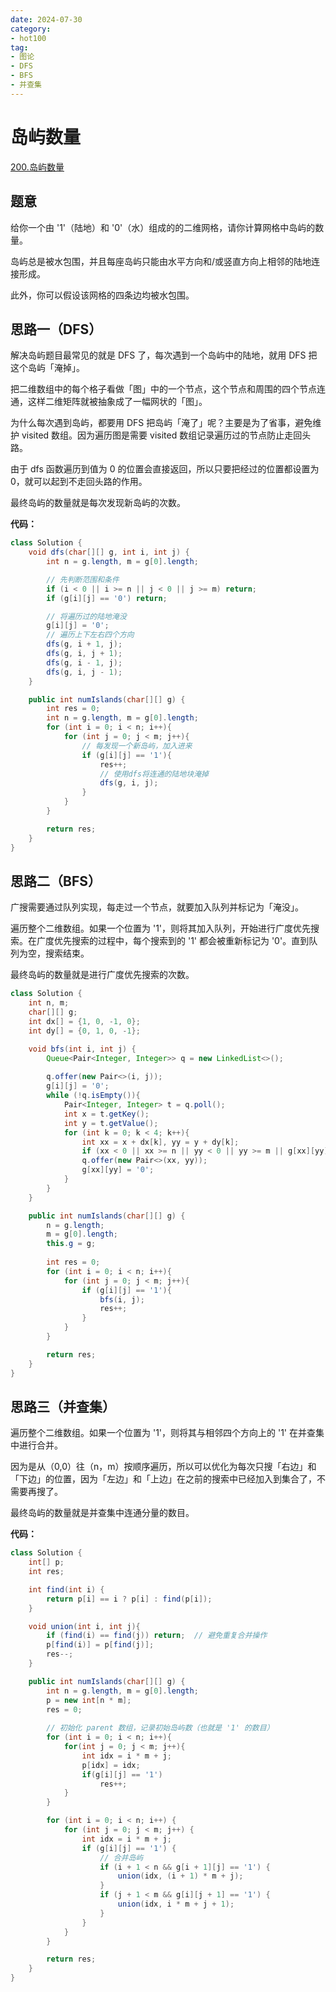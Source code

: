 ```yaml
---
date: 2024-07-30
category: 
- hot100
tag: 
- 图论
- DFS
- BFS
- 并查集
---
```


# 岛屿数量

<!-- more -->

[200.岛屿数量](https://leetcode.cn/problems/number-of-islands/description/?envType=study-plan-v2&envId=top-100-liked)

## 题意

给你一个由 '1'（陆地）和 '0'（水）组成的的二维网格，请你计算网格中岛屿的数量。

岛屿总是被水包围，并且每座岛屿只能由水平方向和/或竖直方向上相邻的陆地连接形成。

此外，你可以假设该网格的四条边均被水包围。

## 思路一（DFS）

解决岛屿题目最常见的就是 DFS 了，每次遇到一个岛屿中的陆地，就用 DFS 把这个岛屿「淹掉」。

把二维数组中的每个格子看做「图」中的一个节点，这个节点和周围的四个节点连通，这样二维矩阵就被抽象成了一幅网状的「图」。

为什么每次遇到岛屿，都要用 DFS 把岛屿「淹了」呢？主要是为了省事，避免维护 visited 数组。因为遍历图是需要 visited 数组记录遍历过的节点防止走回头路。

由于 dfs 函数遍历到值为 0 的位置会直接返回，所以只要把经过的位置都设置为 0，就可以起到不走回头路的作用。

最终岛屿的数量就是每次发现新岛屿的次数。

**代码：**

```java
class Solution {
    void dfs(char[][] g, int i, int j) {
        int n = g.length, m = g[0].length;

        // 先判断范围和条件
        if (i < 0 || i >= n || j < 0 || j >= m) return;
        if (g[i][j] == '0') return;

        // 将遍历过的陆地淹没
        g[i][j] = '0';
        // 遍历上下左右四个方向
        dfs(g, i + 1, j);
        dfs(g, i, j + 1);
        dfs(g, i - 1, j);
        dfs(g, i, j - 1);
    }

    public int numIslands(char[][] g) {
        int res = 0;
        int n = g.length, m = g[0].length;
        for (int i = 0; i < n; i++){
            for (int j = 0; j < m; j++){
                // 每发现一个新岛屿，加入进来
                if (g[i][j] == '1'){
                    res++;
                    // 使用dfs将连通的陆地块淹掉
                    dfs(g, i, j);
                }
            }
        }

        return res;
    }
}
```

## 思路二（BFS）

广搜需要通过队列实现，每走过一个节点，就要加入队列并标记为「淹没」。

遍历整个二维数组。如果一个位置为 '1'，则将其加入队列，开始进行广度优先搜索。在广度优先搜索的过程中，每个搜索到的 '1' 都会被重新标记为 '0'。直到队列为空，搜索结束。

最终岛屿的数量就是进行广度优先搜索的次数。

```java
class Solution {
    int n, m;
    char[][] g;
    int dx[] = {1, 0, -1, 0};
    int dy[] = {0, 1, 0, -1};

    void bfs(int i, int j) {
        Queue<Pair<Integer, Integer>> q = new LinkedList<>();
        
        q.offer(new Pair<>(i, j));
        g[i][j] = '0';
        while (!q.isEmpty()){
            Pair<Integer, Integer> t = q.poll();
            int x = t.getKey();
            int y = t.getValue();
            for (int k = 0; k < 4; k++){
                int xx = x + dx[k], yy = y + dy[k];
                if (xx < 0 || xx >= n || yy < 0 || yy >= m || g[xx][yy] == '0') continue;
                q.offer(new Pair<>(xx, yy));
                g[xx][yy] = '0';
            }
        }
    }

    public int numIslands(char[][] g) {
        n = g.length;
        m = g[0].length;
        this.g = g;
        
        int res = 0;
        for (int i = 0; i < n; i++){
            for (int j = 0; j < m; j++){
                if (g[i][j] == '1'){
                    bfs(i, j);
                    res++;
                }
            }
        }

        return res;
    }
}
```

## 思路三（并查集）

遍历整个二维数组。如果一个位置为 '1'，则将其与相邻四个方向上的 '1' 在并查集中进行合并。

因为是从（0,0）往（n，m）按顺序遍历，所以可以优化为每次只搜「右边」和「下边」的位置，因为「左边」和「上边」在之前的搜索中已经加入到集合了，不需要再搜了。

最终岛屿的数量就是并查集中连通分量的数目。

**代码：**

```java
class Solution {
    int[] p;
    int res;

    int find(int i) {
        return p[i] == i ? p[i] : find(p[i]);
    }

    void union(int i, int j){
        if (find(i) == find(j)) return;  // 避免重复合并操作
        p[find(i)] = p[find(j)];
        res--;
    }

    public int numIslands(char[][] g) {
        int n = g.length, m = g[0].length;
        p = new int[n * m];
        res = 0;
        
        // 初始化 parent 数组，记录初始岛屿数（也就是 '1' 的数目）
        for (int i = 0; i < n; i++){
            for(int j = 0; j < m; j++){
                int idx = i * m + j;
                p[idx] = idx;
                if(g[i][j] == '1')
                    res++;
            }
        }

        for (int i = 0; i < n; i++) {
            for (int j = 0; j < m; j++) {
                int idx = i * m + j;
                if (g[i][j] == '1') {
                    // 合并岛屿
                    if (i + 1 < n && g[i + 1][j] == '1') { 
                        union(idx, (i + 1) * m + j);
                    }
                    if (j + 1 < m && g[i][j + 1] == '1') {
                        union(idx, i * m + j + 1);
                    }
                }
            }
        }

        return res;
    }
}
```


